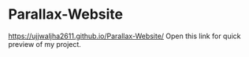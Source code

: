 # Parallax-Website

https://ujjwaljha2611.github.io/Parallax-Website/ Open this link for quick preview of my project.
